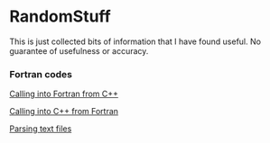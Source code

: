 # RandomStuff
This is just collected bits of information that I have found useful. No guarantee of usefulness or accuracy.

### Fortran codes
[Calling into Fortran from C++](fortran/call_fortran_from_c.md)

[Calling into C++ from Fortran](fortran/call_c_from_fortran.md)

[Parsing text files](fortran/parse_text_files_fortran.md)
